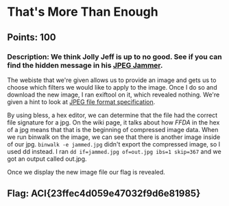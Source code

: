 # **That's More Than Enough**
## Points: 100
### **Description:** We think Jolly Jeff is up to no good. See if you can find the hidden message in his [JPEG Jammer](http://challenge.acictf.com:30380/).

The webiste that we're given allows us to provide an image and gets us to choose which filters we would like to apply to the image. Once I do so and download the new image,
I ran exiftool on it, which revealed nothing. We're given a hint to look at [JPEG file format specification](https://en.wikipedia.org/wiki/JPEG_File_Interchange_Format#File_format_structure).

By using bless, a hex editor, we can determine that the file had the correct file signature for a jpg. On the wiki page, it talks about how *FFDA* in the hex of a jpg
means that that is the beginning of compressed image data. When we run binwalk on the image, we can see that there is another image inside of our jpg.
`binwalk -e jammed.jpg` didn't export the compressed image, so I used dd instead. I ran `dd if=jammed.jpg of=out.jpg ibs=1 skip=367` and we got an output called out.jpg.

Once we display the new image file our flag is revealed. 

## **Flag:** ACI{23ffec4d059e47032f9d6e81985}
